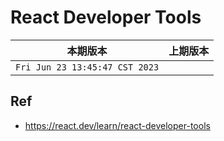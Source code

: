 # React Developer Tools

|本期版本|上期版本
|:---:|:---:
`Fri Jun 23 13:45:47 CST 2023` |


## Ref

* <https://react.dev/learn/react-developer-tools>